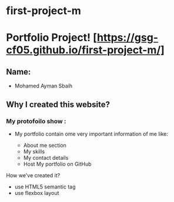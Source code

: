 # first-project-m

# Portfolio Project! [https://gsg-cf05.github.io/first-project-m/]

<!-- link of my protofolio -->

## Name:

- Mohamed Ayman Sbaih

## Why I created this website?

### My protofoilo show :

- My portfolio contain ome very important information of me like:

  - About me section
  - My skills
  - My contact details
  - Host My portfolio on GitHub

How we've created it?

- use HTML5 semantic tag
- use flexbox layout
